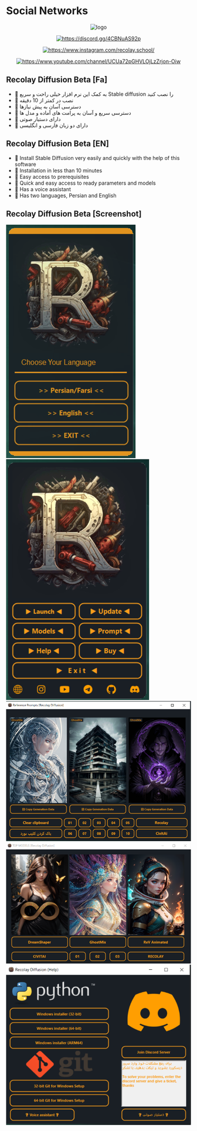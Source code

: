 <!DOCTYPE html>
<html>
<body>
<h1>Social Networks</h1>
<div align="center">
  <img src="https://cdn.discordapp.com/attachments/1103641298939957248/1162403132215656549/Splash2.gif?ex=653bcf47&is=65295a47&hm=e001ea8f1bc42ac54e6ab01fe332db65822100d1d6981241f22962131241f2f2&" alt="logo" width="300" height="300">
<p><a href="https://discord.gg/4CBNuAS92p">
<img src="https://cdn.discordapp.com/attachments/1103641298939957248/1162400907850424350/discord.png?ex=653bcd34&is=65295834&hm=222b08042b14f3071c6f9b6154196ecf5e09c7333854f08e0fc50fbecdbc9fcf&" alt="https://discord.gg/4CBNuAS92p" width="200" height="25">
</a>
<p><a href="https://www.instagram.com/recolay.school/">
<img src="https://cdn.discordapp.com/attachments/1103641298939957248/1162400987839987832/insta.png?ex=653bcd47&is=65295847&hm=2128162977f4e51a0c2d485c633320306a498f50b026281694632338aafdc9dc&" alt="https://www.instagram.com/recolay.school/" width="200" height="25">
</a>
<p><a href="https://discord.gg/4CBNuAS92p">
<img src="https://cdn.discordapp.com/attachments/1103641298939957248/1162400997973434530/Youtube.png?ex=653bcd4a&is=6529584a&hm=d5dc852a2836b23a2fd41c0588b59f77c716bd6beba1fc40c9db479df53e9bf0&" alt="https://www.youtube.com/channel/UCUa72pGHVLOjLzZrjon-Oiw" width="200" height="25">
</a></p>
</div>
</body>
</html>

## Recolay Diffusion Beta [Fa]
+ 🔰 به کمک این نرم افزار خیلی راحت و سریع Stable diffusion را نصب کنید 
+ 🔰 نصب در کمتر از 10 دقیقه 
+ 🔰 دسترسی آسان به پیش نیازها 
+ 🔰 دسترسی سریع و آسان به پرامت های آماده و مدل ها
+ 🔰 دارای دستیار صوتی
+ 🔰 دارای دو زبان فارسی و انگلیسی

## Recolay Diffusion Beta [EN]
+ 🔰 Install Stable Diffusion very easily and quickly with the help of this software
+ 🔰 Installation in less than 10 minutes
+ 🔰 Easy access to prerequisites
+ 🔰 Quick and easy access to ready parameters and models
+ 🔰 Has a voice assistant
+ 🔰 Has two languages, Persian and English

## Recolay Diffusion Beta [Screenshot]
![](screenshot1.png)
![](screenshot2.png)
![](screenshot3.png)
![](screenshot4.png)
![](screenshot5.png)
